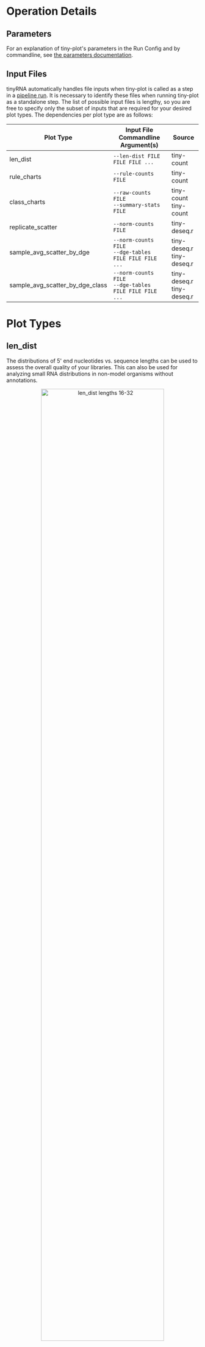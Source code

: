 # Operation Details

## Parameters
For an explanation of tiny-plot's parameters in the Run Config and by commandline, see [the parameters documentation](Parameters.md#tiny-plot).

## Input Files
tinyRNA automatically handles file inputs when tiny-plot is called as a step in a [pipeline run](Pipeline.md). It is necessary to identify these files when running tiny-plot as a standalone step. The list of possible input files is lengthy, so you are free to specify only the subset of inputs that are required for your desired plot types. The dependencies per plot type are as follows:

| Plot Type                       | Input File Commandline Argument(s)                         | Source                        |
|---------------------------------|------------------------------------------------------------|-------------------------------|
| len_dist                        | `--len-dist FILE FILE FILE ...`                            | tiny-count                    |
| rule_charts                     | `--rule-counts FILE`                                       | tiny-count                    |
| class_charts                    | `--raw-counts FILE`</br>`--summary-stats FILE`             | tiny-count</br>tiny-count     |
| replicate_scatter               | `--norm-counts FILE`                                       | tiny-deseq.r                  |
| sample_avg_scatter_by_dge       | `--norm-counts FILE`</br>`--dge-tables FILE FILE FILE ...` | tiny-deseq.r</br>tiny-deseq.r |
| sample_avg_scatter_by_dge_class | `--norm-counts FILE`</br>`--dge-tables FILE FILE FILE ...` | tiny-deseq.r</br>tiny-deseq.r |

# Plot Types

## len_dist
The distributions of 5' end nucleotides vs. sequence lengths can be used to assess the overall quality of your libraries. This can also be used for analyzing small RNA distributions in non-model organisms without annotations.

<p float="left" align="center">
    <img src="../images/plots/len_dist.jpg" width="80%" alt="len_dist lengths 16-32"/>
</p>



#### Subtypes
Two plots are produced for each replicate:
- Distribution of _Mapped Reads_, which are counted for every alignment reported in tiny-count's input SAM files
- Distribution of _Assigned Reads_, which are counted at each alignment where at least one overlapping feature passed selection and was assigned a portion of the sequence's original counts

#### Length Bounds
Lengths are plotted over a continuous range, even if an intermediate length was not observed, and the bounds of this range can be assigned automatically or manually. Manual lengths can be assigned using [plot_len_dist_min and plot_len_dist_max](Parameters.md#bounds-for-lendist-charts).

When tiny-plot is called as a step in a pipeline run, min and max bounds are determined independently in the following order of priority:
1. Manual assignment in the Run Config
2. From the corresponding _optional_ entries for fastp (`length_required` and `length_limit`) in the Run Config
3. Automatic assignment from the data. Bounds are determined by considering the min/max lengths across all libraries such that all plots have the same bounds. This determination is performed separately for each plot subtype.

When tiny-plot is called as a standalone step, orders 1 and 3 are used. Manual assignment is performed via the equivalent commandline arguments in order 1.

#### Non-Nucleotide Bases
Placeholder bases, e.g. N, will be reported if they are encountered at the 5' end. Otherwise only the 4 standard bases are reported.



## rule_charts
Counts are assigned only to the features that meet selection criteria at each alignment locus. It is useful to see how each selection rule contributed to the overall assignment of counts. The rule_charts plot type shows the percentage of _mapped reads_ that each rule contributed to the total _assigned reads_.

<p float="left" align="center">
    <img src="../images/plots/rule_chart.jpg" width="80%" alt="rule_chart with 11 rules"/>
</p>

#### Rule Number
Rules are referred to by their row number in the Features Sheet and the first non-header row is considered rule 0. Rule **N** represents the percentage of mapped reads that were unassigned. Sources of unassigned reads include:
- A lack of features passing selection at alignment loci
- Alignments which do not overlap with any features

#### Rule Chart Styles
Percentage label darkness and bar colors reflect the magnitude of the rule's contribution. Magnitude is always considered on a 0-100% scale, rather than scaling down to the chart's view limits. These styles cannot be changed using a plot stylesheet.



## class_charts
Features can have multiple classes associated with them, so it is useful to see the proportions of counts by class. The class_charts plot type shows the percentage of _mapped_ reads that were assigned to features by class. Each feature's associated classes are determined by the rules that it matched during Stage 1 selection, and is therefore determined by its GFF annotations.

<p float="left" align="center">
    <img src="../images/plots/class_chart.jpg" width="80%" alt="class_chart with 8 classes"/>
</p>

#### Class \_UNASSIGNED_
This category represents the percentage of mapped reads that weren't assigned to any features. Sources of unassigned reads include:
- A lack of features passing selection at alignment loci
- Alignments which do not overlap with any features

You can customize this label using the [unassigned class parameter.](Parameters.md#labels-for-class-related-plots)

#### Class \_UNKNOWN_
This category represents the percentage of mapped reads that matched rules which did not have a specified `Classify as...` value. You can customize this label using the [unknown class parameter.](Parameters.md#labels-for-class-related-plots)

#### Class Chart Styles
Proportions in rule_charts and class_charts are plotted using the same function. Styles are the same between the two. See [rule chart styles](#rule-chart-styles) for more info.



## replicate_scatter
Feature count comparisons between replicates can be used to assess the overall quality of your libraries. The replicate_scatter plot type shows these comparisons using DESeq2's normalized counts on Log<sub>2</sub> scale axes. A plot is produced for all replicate combinations in each sample group.

<p float="left" align="center">
    <img src="../images/plots/replicate_scatter.jpg" width="80%" alt="replicate_scatter"/>
</p>




## sample_avg_scatter_by_dge
Differential gene expression between sample groups can be visualized with this plot type. Normalized feature counts from DESeq2 are averaged across replicates for each sample and plotted on Log<sub>2</sub> scale axes. Features with significant expression levels will have their counts plotted with red points.

<p float="left" align="center">
    <img src="../images/plots/scatter_dge.jpg" width="80%" alt="sample_avg_scatter_by_dge"/>
</p>

#### P value Threshold
The P value cutoff [can be changed](Parameters.md#p-value) (default: 0.05).

#### Control Conditions
The control condition is plotted on the x-axis, but it must be specified in your Samples Sheet prior to running an end-to-end or `tiny recount` analysis. If using `tiny replot`, is not possible to change a no-control experiment to a control experiment and have these changes reflected in these plots. This is because tiny-deseq.r must be aware of the control condition in order to perform the proper directional comparisons.

#### View Limits
Both the lower and upper bound of the plot's axes [can be set manually](Parameters.md#bounds-for-lendist-charts). Unspecified bounds are automatically calculated to fit the data.



## sample_avg_scatter_by_dge_class
The previous plot type can be extended to group and color differentially expressed features by class.

<p float="left" align="center">
    <img src="../images/plots/scatter_dge_class.jpg" width="100%" alt="sample_avg_scatter_by_dge_class"/>
</p>

#### Filtering Classes
You can filter which classes are displayed using [plot_class_scatter_filter](Parameters.md#filtering-classes-in-dge-class-scatter-plots).

#### Zero-Count Classes
If all features have 0 reads for a given class in one of the compared conditions, then that class is omitted from the plot and legend due to the plot's log scale. Zero-count classes will be supported in a future release.

#### Customizing Group Colors
If you find that two groups of interest share proximity and are too similar in color, you can change the group's color with a modified Plot Style Sheet. Group colors are assigned from the `axes.prop_cycle` color cycler when there are fewer groups than colors, or from the [tab20](https://matplotlib.org/3.5.2/tutorials/colors/colormaps.html#qualitative) colormap when groups outnumber colors. First, the total list of unique classes is gathered from the counts table and sorted, and the resulting list of classes is assigned colors in the order produced by the cycler. 

For example, changing the color of the miRNA group in the above plot means changing the 6th color in the `axes.prop_cycle` list (assuming all classes are represented in the plot). The P value outgroup is always the same color and doesn't affect the assignment process. See the [config file documentation](Configuration.md#plot-style-sheet-details) for more info about the Plot Style Sheet.